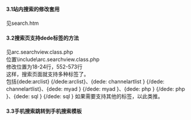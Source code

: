 #### 3.1站内搜索的修改套用
见search.htm
#### 3.2搜索页支持dede标签的方法
见arc.searchview.class.php
<br/>
位置\include\arc.searchview.class.php
<br/>
修改位置为18-24行，552-573行
<br/>
这样，搜索页面就支持多种标签了。
<br/>
包括{dede:arclist} {/dede:arclist}、{dede: channelartlist } {/dede: channelartlist}、{dede: myad } {/dede: myad }、{dede: php } {/dede: php }、{dede: sql } {/dede: sql }
如果需要支持其他的标签，以此类推。
#### 3.3手机搜索跳转到手机搜索模板
